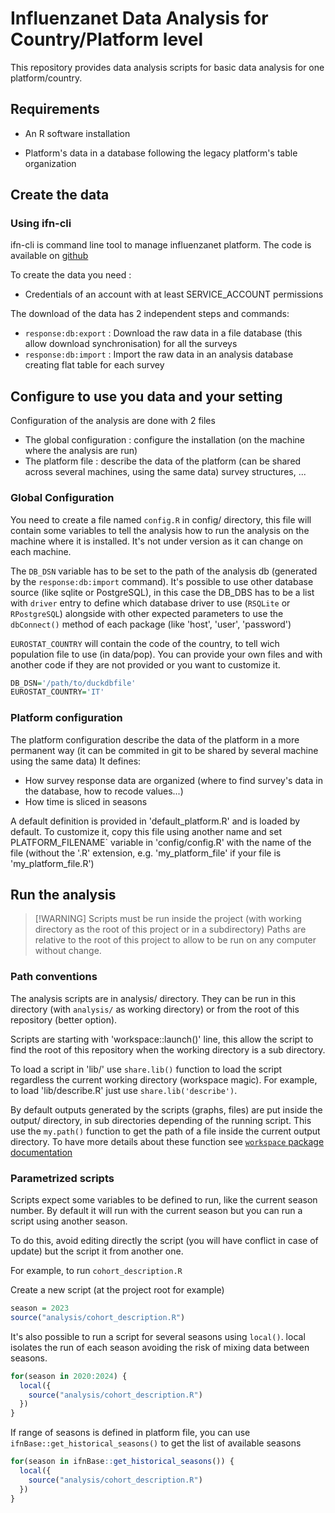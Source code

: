 # Influenzanet Data Analysis for Country/Platform level

This repository provides data analysis scripts for basic data analysis for one platform/country.

## Requirements

- An R software installation

- Platform's data in a database following the legacy platform's table organization 

## Create the data

### Using ifn-cli 

ifn-cli is command line tool to manage influenzanet platform. The code is available on [github](https://github.com/influenzanet/python-ifncli)

To create the data you need :
- Credentials of an account with at least SERVICE_ACCOUNT permissions

The download of the data has 2 independent steps and commands:
- `response:db:export` : Download the raw data in a file database (this allow download synchronisation) for all the surveys
- `response:db:import` : Import the raw data in an analysis database creating flat table for each survey

## Configure to use you data and your setting

Configuration of the analysis are done with 2 files

- The global configuration : configure the installation (on the machine where the analysis are run)
- The platform file : describe the data of the platform (can be shared across several machines, using the same data) survey structures, ...

### Global Configuration

You need to create a file named `config.R` in config/ directory, this file will contain some variables to tell the analysis how to run the analysis
on the machine where it is installed. It's not under version as it can change on each machine.  

The `DB_DSN` variable has to be set to the path of the analysis db (generated by the `response:db:import` command). It's possible to use 
other database source (like sqlite or PostgreSQL), in this case the DB_DBS has to be a list with `driver` entry to define which database
driver to use (`RSQLite` or `RPostgreSQL`) alongside with other expected parameters to use the `dbConnect()` method of each package (like 'host', 'user', 'password')

`EUROSTAT_COUNTRY` will contain the code of the country, to tell wich population file to use (in data/pop). You can provide your own files
and with another code if they are not provided or you want to customize it.

```R
DB_DSN='/path/to/duckdbfile'
EUROSTAT_COUNTRY='IT' 
```

### Platform configuration

The platform configuration describe the data of the platform in a more permanent way (it can be commited in git to be shared by several machine using the same data)
It defines:
- How survey response data are organized (where to find survey's data in the database, how to recode values...)
- How time is sliced in seasons 

A default definition is provided in 'default_platform.R' and is loaded by default. To customize it, copy this file using another name and set PLATFORM_FILENAME`
variable in 'config/config.R' with the name of the file (without the '.R' extension, e.g. 'my_platform_file' if your file is 'my_platform_file.R')

## Run the analysis

> [!WARNING] Scripts must be run inside the project (with working directory as the root of this project or in a subdirectory)
>            Paths are relative to the root of this project to allow to be run on any computer without change.

### Path conventions

The analysis scripts are in analysis/ directory. They can be run in this directory (with `analysis/` as working directory) or 
from the root of this repository (better option).

Scripts are starting with 'workspace::launch()' line, this allow the script to find the root of this repository when the 
working directory is a sub directory. 

To load a script in 'lib/' use `share.lib()` function to load the script regardless the current working directory (workspace magic).
For example, to load 'lib/describe.R' just use `share.lib('describe')`.

By default outputs generated by the scripts (graphs, files) are put inside the output/ directory, in sub directories depending of the running script.
This use the `my.path()` function to get the path of a file inside the current output directory.
To have more details about these function see [`workspace` package documentation](https://github.com/sentiweb/workspace)

### Parametrized scripts

Scripts expect some variables to be defined to run, like the current season number. By default it will run with the current season but you can run a script
using another season.

To do this, avoid editing directly the script (you will have conflict in case of update) but the script it from another one.

For example, to run `cohort_description.R`

Create a new script (at the project root for example)

```R
season = 2023
source("analysis/cohort_description.R")
```

It's also possible to run a script for several seasons using `local()`. local isolates the run of each season avoiding the
risk of mixing data between seasons.

```R
for(season in 2020:2024) {
  local({
    source("analysis/cohort_description.R")
  })
}
```

If range of seasons is defined in platform file, you can use `ifnBase::get_historical_seasons()` to get the list of 
available seasons

```R
for(season in ifnBase::get_historical_seasons()) {
  local({
    source("analysis/cohort_description.R")
  })
}
```











